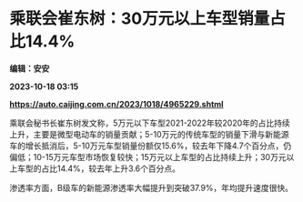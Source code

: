 # 乘联会崔东树：30万元以上车型销量占比14.4%
**编辑：安安**

**2023-10-18 03:15**

**https://auto.caijing.com.cn/2023/1018/4965229.shtml**

乘联会秘书长崔东树发文称，5万元以下车型2021-2022年较2020年的占比持续上升，主要是微型电动车的销量贡献；5-10万元的传统车型的销量下滑与新能源车的增长抵消后，5-10万元车型销量份额仅15.6%，较去年下降4.7个百分点，仍偏低；10-15万元车型市场恢复较快；15万元以上车型的占比持续上升；30万元以上车型的占比14.4%，较去年上升3.6个百分点。

渗透率方面，B级车的新能源渗透率大幅提升到突破37.9%，年均提升速度很快。